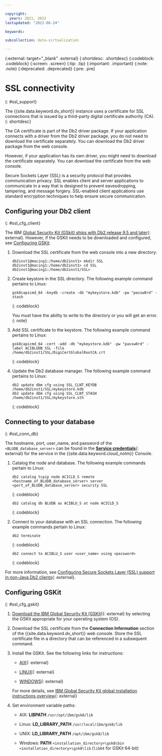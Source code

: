 ```yaml
---

copyright:
  years: 2021, 2022
lastupdated: "2021-06-24"

keywords:

subcollection: data-virtualization

---
```


<!-- Attribute definitions --> 
{:external: target="_blank" .external}
{:shortdesc: .shortdesc}
{:codeblock: .codeblock}
{:screen: .screen}
{:tip: .tip}
{:important: .important}
{:note: .note}
{:deprecated: .deprecated}
{:pre: .pre}

# SSL connectivity
{: #ssl_support}

The {{site.data.keyword.dv_short}} instance uses a certificate for SSL connections that is issued by a third-party digital certificate authority (CA). 
{: shortdesc}

The CA certificate is part of the Db2 driver package. If your application connects with a driver from the Db2 driver package, you do not need to download the certificate separately. You can download the Db2 driver package from the web console.

However, if your application has its own driver, you might need to download the certificate separately. You can download the certificate from the web console.

Secure Sockets Layer (SSL) is a security protocol that provides communication privacy. SSL enables client and server applications to communicate in a way that is designed to prevent eavesdropping, tampering, and message forgery. SSL-enabled client applications use standard encryption techniques to help ensure secure communication.

<!-- Configuring your applications to connect to your {{site.data.keyword.dv_short}} instance with SSL is strongly recommended. You should use only non-SSL connections if your are using legacy applications that cannot connect using an SSL connection.

To enforce SSL connections, log in to the {{site.data.keyword.dv_short}} web console as an administrator, navigate to the **About** page, and select the **Enforce SSL connections** setting.
{: important} -->

<!-- SSL connections to {{site.data.keyword.dv_short}} are enforced by default. To enable a non-SSL port on your {{site.data.keyword.cloud_notm}} system, open a [support case](https://cloud.ibm.com/unifiedsupport/cases/add){:external} to make that request. -->

## Configuring your Db2 client
{: #ssl_cfg_client}

The IBM [Global Security Kit (GSkit) ships with Db2 release 9.5 and later](https://www.ibm.com/support/pages/gskit-versions-shipped-db2){: external}. However, if the GSKit needs to be downloaded and configured, see [Configuring GSKit](#ssl_cfg_gskit).

1. Download the SSL certificate from the web console into a new directory:

   ```
   db2inst1@macing1:/home/db2inst1> mkdir SSL
   db2inst1@macing1:/home/db2inst1> cd SSL
   db2inst1@macing1:/home/db2inst1/SSL>
   ```
   
1. Create keystore in the SSL directory. The following example command pertains to Linux:
   ```
   gsk8capicmd_64 -keydb -create -db "mykeystore.kdb" -pw "passw0rd" -stash
   ```
   {: codeblock}

   You must have the ability to write to the directory or you will get an error.
   {: note}

1. Add SSL certificate to the keystore. The following example command pertains to Linux:
   ```
   gsk8capicmd_64 -cert -add -db "mykeystore.kdb" -pw "passw0rd" -label ACIBLUDB_SSL -file /home/db2inst1/SSL/DigiCertGlobalRootCA.crt
   ```
   {: codeblock}

1. Update the Db2 database manager. The following example command pertains to Linux: 
   ```
   db2 update dbm cfg using SSL_CLNT_KEYDB /home/db2inst1/SSL/mykeystore.kdb
   db2 update dbm cfg using SSL_CLNT_STASH /home/db2inst1/SSL/mykeystore.sth
   ```
   {: codeblock}

<!--
   On Windows, `Program Files` must use `PROGRA~1`.
   {: note}
-->

## Connecting to your database
{: #ssl_conn_db}

The hostname, port, user_name, and password of the `<BLUDB_database_server>` can be found in the [**Service credentials**](/docs/Db2onCloud?topic=Db2onCloud-connect_options){: external} for the service in the {{site.data.keyword.cloud_notm}} Console.

<!--
1. [Optional] If you use Data Studio, you can now connect to the database by selecting port `50001` and `sslConnection=true`.
-->

1. Catalog the node and database. The following example commands pertain to Linux:
   ```
   db2 catalog tcpip node ACICLD_S remote <hostname_of_BLUDB_database_server> server <port_of_BLUDB_database_server> security SSL
   ```
   {: codeblock}

   ```
   db2 catalog db BLUDB as ACIBLU_S at node ACICLD_S
   ```
   {: codeblock}

1. Connect to your database with an SSL connection. The following example commands pertain to Linux:
   ```
   db2 terminate
   ```
   {: codeblock}

   ```
   db2 connect to ACIBLU_S user <user_name> using <password>
   ```
   {: codeblock}

For more information, see [Configuring Secure Sockets Layer (SSL) support in non-Java Db2 clients](https://www.ibm.com/support/knowledgecenter/en/SSEPGG_11.5.0/com.ibm.db2.luw.admin.sec.doc/doc/t0053518.html){: external}.

## Configuring GSKit
{: #ssl_cfg_gskit}

1. [Download the IBM Global Security Kit (GSKit)](https://www-945.ibm.com/support/fixcentral/swg/selectFixes?parent=Security+Systems&product=ibm/Tivoli/IBM+Global+Security+Kit&release=All&platform=All&function=fixId&fixids=8.0.*&source=fc){: external} by selecting the GSKit appropriate for your operating system (OS).

1. Download the SSL certificate from the **Connection Information** section of the {{site.data.keyword.dv_short}} web console. Store the SSL certificate file in a directory that can be referenced in a subsequent command.

1. Install the GSKit. See the following links for instructions:
   - [AIX](http://www-01.ibm.com/support/docview.wss?uid=swg21577384){: external}

   - [LINUX](http://www-01.ibm.com/support/docview.wss?uid=swg21631460){: external}

   - [WINDOWS](http://www-01.ibm.com/support/docview.wss?uid=swg21631462){: external}

   For more details, see [IBM Global Security Kit global installation instructions overview](https://www.ibm.com/support/knowledgecenter/en/SSEPGG_11.5.0/com.ibm.swg.tivoli.gskit.install.doc/doc/c0055521.html){: external}

1. Set environment variable paths:
   - AIX: **LIBPATH**
     `/usr/opt/ibm/gsk8/lib`

   - Linux: **LD_LIBRARY_PATH**
     `/usr/local/ibm/gsk8/lib`

   - UNIX: **LD_LIBRARY_PATH**
     `/opt/ibm/gsk8/lib`

   - Windows: **PATH**
     `<installation_directory>\gsk8\bin`
     `<installation_directory>\gsk8\lib`  (`lib64` for GSKit 64-bit)


